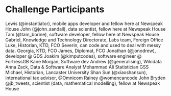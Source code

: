# Challenge Participants

Lewis (@instantiator), mobile apps developer and fellow here at Newspeak House
John (@john_sandall), data scientist, fellow here at Newspeak House
Tam (@tam_borine), software developer, fellow here at Newspeak House
Gabriel, Knowledge and Technology Directorate, Labs team, Foreign Office
Luke, Historian, KTD, FCO
Severin, can code and used to deal with messy data.
Georgia, KTD, FCO
James, Diplomat, FCO
Jonathan (@jonodrew), developer @ GDS
Joakim (@kimputcodes), software engineer @ FortressGB
Kane Morgan, Software dev
Andrew (@generalising), Wikidata
Anna Zack, Data & Software Analyst
Mohammad Ali Statistician GSS
Michael, Historian, Lancaster University
Shan Sun (@xiaoshansun), international tax advisor, @Omnicom
Rainey @womencancode
John Bryden @jb_tweets, scientist (data, mathematical modelling), fellow at Newspeak House

